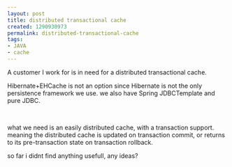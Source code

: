 ```yaml
---
layout: post
title: distributed transactional cache
created: 1290930973
permalink: distributed-transactional-cache
tags:
- JAVA
- cache
---
```

<p>A customer I&nbsp;work for is in need for a distributed transactional cache.</p>
<p>Hibernate+EHCache is not an option since Hibernate is not the only persistence framework we use. we also have Spring JDBCTemplate and pure JDBC.</p>
<p>&nbsp;</p>
<p>what we need is an easily distributed cache, with a transaction support. meaning the distributed cache is updated on transaction commit, or returns to its pre-transaction state on transaction rollback.</p>
<p>so far i didnt find anything usefull, any ideas?</p>
